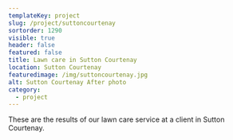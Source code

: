 ```yaml
---
templateKey: project
slug: /project/suttoncourtenay
sortorder: 1290
visible: true
header: false
featured: false
title: Lawn care in Sutton Courtenay
location: Sutton Courtenay
featuredimage: /img/suttoncourtenay.jpg
alt: Sutton Courtenay After photo
category:
  - project
---
```

These are the results of our lawn care service at a client in Sutton Courtenay.
